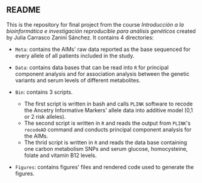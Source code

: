 ## README
This is the repository for final project from the course *Introducción a la bioinformática e investigación reproducible para análisis genéticos* created by Julia Carrasco Zanini Sánchez. It contains 4 directories:
- `Meta`: contains the AIMs' raw data reported as the base sequenced for every allele of all patients included in the study.
- `Data`: contains data bases that can be read into `R` for principal component analysis and for association analysis between the genetic variants and serum levels of different metabolites.
- `Bin`: contains 3 scripts.
	- The first script is written in bash and calls `PLINK` software to recode the Ancetry Informative Markers' allele data into additive model (0,1 or 2 risk alleles).
	- The second script is written in `R` and reads the output from `PLINK`'s `recodeAD` command and conducts principal component analysis for the AIMs.
	- The thrid script is written in `R` and reads the data base containing one carbon metabolism SNPs and serum glucose, homocysteine, folate and vitamin B12 levels. 

- `Figures`: contains figures' files and rendered code used to generate the figures. 